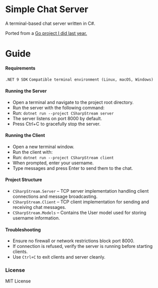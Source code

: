 # Simple Chat Server
A terminal-based chat server written in C#.

Ported from a [Go project I did last year.](https://github.com/Sieep-Coding/chatserver)

# Guide

#### Requirements
`.NET 9 SDK`
`Compatible terminal environment (Linux, macOS, Windows)`

#### Running the Server
- Open a terminal and navigate to the project root directory.
- Run the server with the following command:
- Run:
 `dotnet run --project CSharpStream server`
- The server listens on port 8000 by default.
- Press Ctrl+C to gracefully stop the server.

#### Running the Client
- Open a new terminal window.
- Run the client with:
- Run: 
`dotnet run --project CSharpStream client`
- When prompted, enter your username.
- Type messages and press Enter to send them to the chat.

#### Project Structure
- `CSharpStream.Server` – TCP server implementation handling client connections and message broadcasting.
- `CSharpStream.Client` – TCP client implementation for sending and receiving chat messages.
- `CSharpStream.Models` – Contains the User model used for storing username information.

#### Troubleshooting
- Ensure no firewall or network restrictions block port 8000.
- If connection is refused, verify the server is running before starting clients.
- Use `Ctrl+C` to exit clients and server cleanly.

### License
MIT License